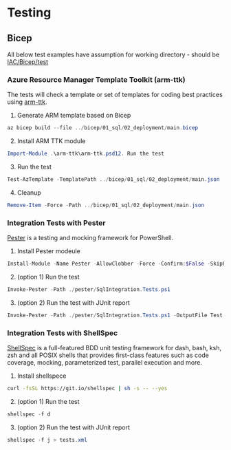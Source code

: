 # Testing

## Bicep

All below test examples have assumption for working directory - should be [IAC/Bicep/test](./../IAC/Bicep/test)

### Azure Resource Manager Template Toolkit (arm-ttk)

The tests will check a template or set of templates for coding best practices using [arm-ttk](https://github.com/Azure/arm-ttk).

1. Generate ARM template based on Bicep

```powershell
az bicep build --file ../bicep/01_sql/02_deployment/main.bicep
```

2. Install ARM TTK module

```powershell
Import-Module .\arm-ttk\arm-ttk.psd12. Run the test
```

3. Run the test

```powershell
Test-AzTemplate -TemplatePath ../bicep/01_sql/02_deployment/main.json
```

4. Cleanup

```powershell
Remove-Item -Force -Path ../bicep/01_sql/02_deployment/main.json
```

### Integration Tests with Pester

[Pester](https://pester.dev/docs/quick-start) is a testing and mocking framework for PowerShell.

1. Install Pester modeule

```powershell
Install-Module -Name Pester -AllowClobber -Force -Confirm:$False -SkipPublisherCheck
```

2. (option 1) Run the test

```powershell
Invoke-Pester -Path ./pester/SqlIntegration.Tests.ps1
```

3. (option 2) Run the test with JUnit report

```powershell
Invoke-Pester -Path ./pester/SqlIntegration.Tests.ps1 -OutputFile Test.xml -OutputFormat JUnitXml
```

### Integration Tests with ShellSpec

[ShellSpec](https://github.com/shellspec/shellspec) is a full-featured BDD unit testing framework for dash, bash, ksh, zsh and all POSIX shells that provides first-class features such as code coverage, mocking, parameterized test, parallel execution and more.

1. Install shellspece

```bash
curl -fsSL https://git.io/shellspec | sh -s -- --yes
```

2. (option 1) Run the test

```powershell
shellspec -f d
```

3. (option 2) Run the test with JUnit report

```powershell
shellspec -f j > tests.xml
```

